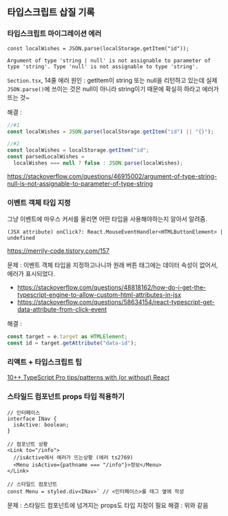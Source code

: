 ## 타입스크립트 삽질 기록

### 타입스크립트 마이그레이션 에러

```
const localWishes = JSON.parse(localStorage.getItem("id"));

Argument of type 'string | null' is not assignable to parameter of type 'string'. Type 'null' is not assignable to type 'string'.
```

`Section.tsx`, 14줄
에러 원인 : getItem이 string 또는 null을 리턴하고 있는데 실제 `JSON.parse()`에 쓰이는 것은 null이 아니라 string이기 때문에 확실히 하라고 에러가 뜨는 것~

해결 :

```js
//#1
const localWishes = JSON.parse(localStorage.getItem("id") || "{}");

//#2
const localWishes = localStorage.getItem("id";
const parsedLocalWishes =
  localWishes === null ? false : JSON.parse(localWishes);
```

https://stackoverflow.com/questions/46915002/argument-of-type-string-null-is-not-assignable-to-parameter-of-type-string

### 이벤트 객체 타입 지정

그냥 이벤트에 마우스 커서를 올리면 어떤 타입을 사용해야하는지 알아서 알려줌.

`(JSX attribute) onClick?: React.MouseEventHandler<HTMLButtonElement> | undefined`

https://merrily-code.tistory.com/157

문제 : 이벤트 객체 타입을 지정하고나니까 원래 버튼 태그에는 데이터 속성이 없어서, 에러가 표시되었다.

- https://stackoverflow.com/questions/48818162/how-do-i-get-the-typescript-engine-to-allow-custom-html-attributes-in-jsx
- https://stackoverflow.com/questions/58634154/react-typescript-get-data-attribute-from-click-event

해결 :

```js
const target = e.target as HTMLElement;
const id = target.getAttribute("data-id");
```

### 리액트 + 타입스크립트 팁

[10++ TypeScript Pro tips/patterns with (or without) React](https://medium.com/@martin_hotell/10-typescript-pro-tips-patterns-with-or-without-react-5799488d6680#78b9)

### 스타일드 컴포넌트 props 타입 적용하기

```tsx
// 인터페이스
interface INav {
  isActive: boolean;
}

// 컴포넌트 상황
<Link to="/info">
  //isActive에서 에러가 뜨는상황 (에러 ts2769)
  <Menu isActive={pathname === "/info"}>정보</Menu>
</Link>

// 스타일드 컴포넌트
const Menu = styled.div<INav>` // <인터페이스>를 태그 옆에 작성
```

문제 : 스타일드 컴포넌트에 넘겨지는 props도 타입 지정이 필요
해결 : 위와 같음
